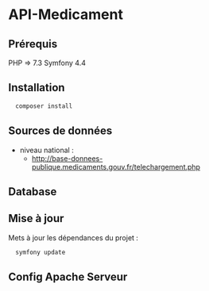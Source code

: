 # API-Medicament

## Prérequis

PHP => 7.3
Symfony 4.4

## Installation

```bash
  composer install
```

## Sources de données
- niveau national :
  - http://base-donnees-publique.medicaments.gouv.fr/telechargement.php

## Database

## Mise à jour

Mets à jour les dépendances du projet :
```bash
  symfony update
```

## Config Apache Serveur
